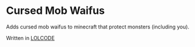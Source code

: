 # Cursed Mob Waifus
Adds cursed mob waifus to minecraft that protect monsters (including you).

Written in [LOLCODE](http://www.lolcode.org/)
